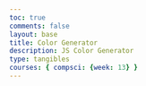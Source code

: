 ```yaml
---
toc: true
comments: false
layout: base
title: Color Generator
description: JS Color Generator
type: tangibles
courses: { compsci: {week: 13} }
---
```


<script>
    // validating RGB values
function isValidRGB(value) {
    const intValue = parseInt(value, 10);
    return !isNaN(intValue) && intValue >= 0 && intValue <= 255;
}

// converting RGB values to binary
function convertRGBToBinary(red, green, blue) {
    const redBinary = decToBinary(red);
    const greenBinary = decToBinary(green);
    const blueBinary = decToBinary(blue);
    return `(${redBinary}, ${greenBinary}, ${blueBinary})`;
}

// decimal number to binary
function decToBinary(decimal) {
    return (decimal >>> 0).toString(2);
}

// RGB value input
const red = 128;
const green = 64;
const blue = 255;

// displaying color in RGB
if (isValidRGB(red) && isValidRGB(green) && isValidRGB(blue)) {
    const rgbColor = `rgb(${red}, ${green}, ${blue})`;
    console.log(`Color in RGB: ${rgbColor}`);

    // converting RGB to binary
    const binaryColor = convertRGBToBinary(red, green, blue);
    console.log(`Color in Binary: ${binaryColor}`);
} else {
    console.log("Invalid RGB values. Please enter values between 0 and 255.");
}
</script>